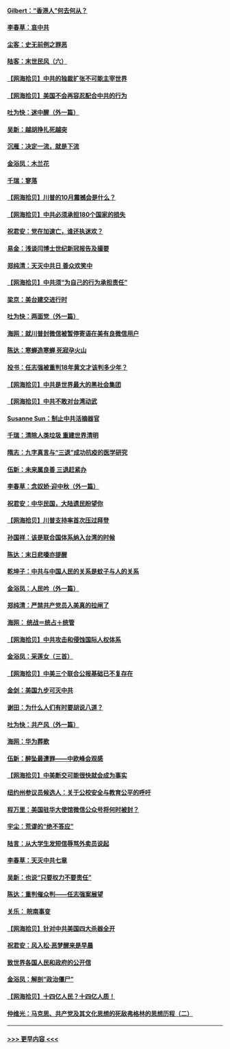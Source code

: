 #### [Gilbert：“香港人”何去何从？](../pages/nsc993/n12435894.md?t=09290602) 
#### [李春草：哀中共](../pages/nsc993/n12435874.md?t=09290602) 
#### [尘客：史无前例之罪恶](../pages/nsc993/n12435762.md?t=09290602) 
#### [陆客：末世民风（六）](../pages/nsc993/n12435354.md?t=09290602) 
#### [【网海拾贝】中共的独裁扩张不可能主宰世界](../pages/nsc993/n12435151.md?t=09290602) 
#### [【网海拾贝】美国不会再容忍配合中共的行为](../pages/nsc993/n12433808.md?t=09290602) 
#### [吐为快：迷中醒（外一篇）](../pages/nsc993/n12433585.md?t=09290602) 
#### [吴新：越胡挣扎死越突](../pages/nsc993/n12433562.md?t=09290602) 
#### [沉雁：决定一流，就是下流](../pages/nsc993/n12432128.md?t=09290602) 
#### [金浴凤：木兰花](../pages/nsc993/n12432124.md?t=09290602) 
#### [千瑞：寥落](../pages/nsc993/n12432071.md?t=09290602) 
#### [【网海拾贝】川普的10月震撼会是什么？](../pages/nsc993/n12431624.md?t=09290602) 
#### [【网海拾贝】中共必须承担180个国家的损失](../pages/nsc993/n12428893.md?t=09290602) 
#### [祝君安：党在加速亡，谁还执迷欢？](../pages/nsc993/n12428652.md?t=09290602) 
#### [易金：浅谈闫博士世纪新冠报告及撮要](../pages/nsc993/n12426822.md?t=09290602) 
#### [郑纯清：天灭中共日 善众欢笑中](../pages/nsc993/n12426784.md?t=09290602) 
#### [【网海拾贝】中共须“为自己的行为承担责任”](../pages/nsc993/n12426067.md?t=09290602) 
#### [梁京：美台建交进行时](../pages/nsc993/n12424066.md?t=09290602) 
#### [吐为快：两面党（外一篇）](../pages/nsc993/n12424043.md?t=09290602) 
#### [海网：就川普封微信被暂停寄语在美有良微信用户](../pages/nsc993/n12424021.md?t=09290602) 
#### [陈达：寒蝉造寒蝉 死寂孕火山](../pages/nsc993/n12423958.md?t=09290602) 
#### [投书：任志强被重判18年黄文才该判多少年？](../pages/nsc993/n12423672.md?t=09290602) 
#### [【网海拾贝】中共是世界最大的黑社会集团](../pages/nsc993/n12423543.md?t=09290602) 
#### [【网海拾贝】中共不敢对台湾动武](../pages/nsc993/n12421418.md?t=09290602) 
#### [Susanne Sun：制止中共活摘器官](../pages/nsc993/n12419654.md?t=09290602) 
#### [千瑞：清除人类垃圾 重建世界清明](../pages/nsc993/n12419414.md?t=09290602) 
#### [隋志：九字真言与“三退”成功抗疫的医学研究](../pages/nsc993/n12419248.md?t=09290602) 
#### [伍新：未来属良善 三退赶紧办](../pages/nsc993/n12418496.md?t=09290602) 
#### [李春草：念奴娇·迎中秋（外一篇）](../pages/nsc993/n12418465.md?t=09290602) 
#### [祝君安：中华民国，大陆遗民盼望你](../pages/nsc993/n12418089.md?t=09290602) 
#### [【网海拾贝】川普支持率首次压过拜登](../pages/nsc993/n12418050.md?t=09290602) 
#### [孙国祥：该是联合国体系纳入台湾的时候](../pages/nsc993/n12417369.md?t=09290602) 
#### [陈达：末日悲嚎亦提醒](../pages/nsc993/n12416736.md?t=09290602) 
#### [乾坤子：中共与中国人民的关系是蚊子与人的关系](../pages/nsc993/n12416632.md?t=09290602) 
#### [金浴凤：人民吟（外一篇）](../pages/nsc993/n12416567.md?t=09290602) 
#### [郑纯清：严禁共产党员入美真的拉闸了](../pages/nsc993/n12416550.md?t=09290602) 
#### [海网： 统战＝统占＋统管](../pages/nsc993/n12416404.md?t=09290602) 
#### [【网海拾贝】中共攻击和侵蚀国际人权体系](../pages/nsc993/n12416250.md?t=09290602) 
#### [金浴凤：采莲女（三首）](../pages/nsc993/n12415517.md?t=09290602) 
#### [【网海拾贝】中美三个联合公报基础已不复存在](../pages/nsc993/n12415054.md?t=09290602) 
#### [金剑：美国九步可灭中共](../pages/nsc993/n12413183.md?t=09290602) 
#### [谢田：为什么人们有时要胡说八道？](../pages/nsc993/n12411861.md?t=09290602) 
#### [吐为快：共产风（外一篇）](../pages/nsc993/n12411761.md?t=09290602) 
#### [海网：华为葬歌](../pages/nsc993/n12410381.md?t=09290602) 
#### [伍新：醉坠最遭罪——中欧峰会观感](../pages/nsc993/n12410364.md?t=09290602) 
#### [【网海拾贝】中美断交可能很快就会成为事实](../pages/nsc993/n12409495.md?t=09290602) 
#### [纽约州参议员候选人：关于公校安全与教育公平的呼吁](../pages/nsc993/n12409228.md?t=09290602) 
#### [程万里：美国驻华大使馆微信公众号将何时被封？](../pages/nsc993/n12407397.md?t=09290602) 
#### [宇尘：荒谬的“绝不答应”](../pages/nsc993/n12407360.md?t=09290602) 
#### [陆言：从大学生发短信辱骂外卖员说起](../pages/nsc993/n12407285.md?t=09290602) 
#### [李春草：天灭中共七章](../pages/nsc993/n12406988.md?t=09290602) 
#### [吴新：也说“只要权力不要责任”](../pages/nsc993/n12406966.md?t=09290602) 
#### [陈达：重判催众判——任志强案展望](../pages/nsc993/n12404540.md?t=09290602) 
#### [关乐： 皖南事变](../pages/nsc993/n12404288.md?t=09290602) 
#### [【网海拾贝】针对中共美国四大杀器全开](../pages/nsc993/n12404172.md?t=09290602) 
#### [祝君安：风入松‧恶梦醒来是早晨](../pages/nsc993/n12401953.md?t=09290602) 
#### [致世界各国人民和政府的公开信](../pages/nsc993/n12401824.md?t=09290602) 
#### [金浴凤：解剖“政治僵尸”](../pages/nsc993/n12401808.md?t=09290602) 
#### [【网海拾贝】十四亿人民？十四亿人质！](../pages/nsc993/n12401708.md?t=09290602) 
#### [仲维光：马克思、共产党及其文化思想的死敌弗格林的思想历程（二）](../pages/nsc993/n12399107.md?t=09290602) 

----
#### [ >>> 更早内容 <<< ](../indexes/nsc993-earlier.md)
